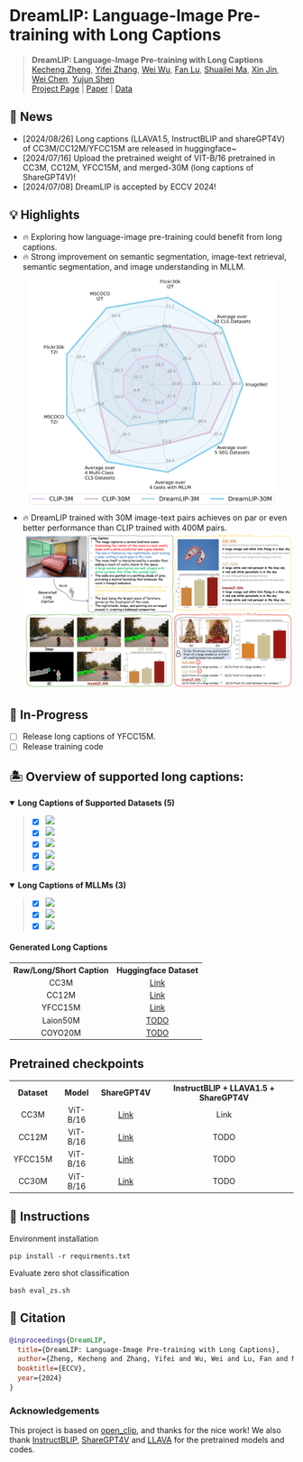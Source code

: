# DreamLIP: Language-Image Pre-training with Long Captions


> **DreamLIP: Language-Image Pre-training with Long Captions** <br>
<a href="https://zkcys001.github.io/">Kecheng Zheng</a>,</span>
<a href="https://github.com/zyf0619sjtu">Yifei Zhang</a>,</span>
<a href="https://github.com/wuw2019">Wei Wu</a>,</span>
<a href="https://github.com/LuFan31">Fan Lu</a>,</span>
<a href="https://scholar.google.com/citations?user=dNhzCu4AAAAJ&hl=zh-CN">Shuailei Ma</a>,</span>
<a href="http://home.ustc.edu.cn/~jinxustc/">Xin Jin</a>,</span>
<a href="http://www.cad.zju.edu.cn/home/chenwei/">Wei Chen</a>,</span>
<a href="https://shenyujun.github.io/">Yujun Shen</a> <br>
[Project Page](https://zyf0619sjtu.github.io/dream-lip/) | [Paper](https://arxiv.org/pdf/2403.17007.pdf) | [Data](https://github.com/ant-research/DreamLIP-DATA)


## 📰 News

[//]: # (- [2024/11/15] Long captions &#40;LLAVA1.5, InstructBLIP and shareGPT4V&#41; of Laion50M and Coyo20M that are used in [NeurIPS'24 LotLIP]&#40;https://github.com/wuw2019/LoTLIP&#41; are released in google drive~)
- [2024/08/26] Long captions (LLAVA1.5, InstructBLIP and shareGPT4V) of CC3M/CC12M/YFCC15M are released in huggingface~
- [2024/07/16] Upload the pretrained weight of VIT-B/16 pretrained in CC3M, CC12M, YFCC15M, and merged-30M (long captions of ShareGPT4V)!
- [2024/07/08] DreamLIP is accepted by ECCV 2024!

## 💡 Highlights
- 🔥 Exploring how language-image pre-training could benefit from long captions.
- 🔥 Strong improvement on semantic segmentation, image-text retrieval, semantic segmentation, and image understanding in MLLM.

<img src="figures/radar.jpg" style="vertical-align: -10px; display: block; margin-left: auto; margin-right: auto;" height="400px" width="440px">

- 🔥 DreamLIP trained with 30M image-text pairs achieves on par or even better performance than CLIP trained with 400M pairs.
![timeline.jpg](figures/moti.png)

## 🎨 In-Progress

- [ ] Release long captions of YFCC15M.
- [ ] Release training code

## 🏝️ Overview of supported long captions:

<details open>
<summary><b>Long Captions of Supported Datasets (5)</b></summary>

> - [x] [![](https://img.shields.io/badge/CC3M-red?style=for-the-badge)](https://ai.google.com/research/ConceptualCaptions/)
> - [x] [![](https://img.shields.io/badge/CC12M-d0e9ff?style=for-the-badge)](https://github.com/google-research-datasets/conceptual-12m)
> - [x] [![](https://img.shields.io/badge/YFCC15M-yellowgreen?style=for-the-badge)](https://github.com/Sense-GVT/DeCLIP/blob/main/docs/dataset_prepare.md)
> - [x] [![](https://img.shields.io/badge/Laion50M-grey?style=for-the-badge)](https://laion.ai/laion-5b-a-new-era-of-open-large-scale-multi-modal-datasets/)
> - [x] [![](https://img.shields.io/badge/Coyo20M-854?style=for-the-badge)](https://github.com/kakaobrain/coyo-dataset)
</details>
<details open>
<summary><b>Long Captions of MLLMs (3)</b></summary>

> - [x] ![](https://img.shields.io/badge/InstructBLIP-blue?style=for-the-badge) 
> - [x] ![](https://img.shields.io/badge/LLAVA1.5-green?style=for-the-badge) 
> - [x] ![](https://img.shields.io/badge/SHAREGPT4V-orange?style=for-the-badge) 

</details>

[//]: # (## Acknowledgement)


#### Generated Long Captions

<table><tbody>
<!-- START TABLE -->
<!-- TABLE HEADER -->
<th valign="center">Raw/Long/Short Caption</th>
<th valign="center">Huggingface Dataset</th>

<!-- TABLE BODY -->
<tr>
<td align="center">CC3M</td>
<td align="center"><a href="https://huggingface.co/datasets/qidouxiong619/dreamlip_long_captions">Link</a></td>
</tr>
<tr>
<td align="center">CC12M</td>
<td align="center"><a href="https://huggingface.co/datasets/qidouxiong619/dreamlip_long_captions">Link</a></td>
</tr>
<tr>
<td align="center">YFCC15M</td>
<td align="center"><a href="https://huggingface.co/datasets/qidouxiong619/dreamlip_long_captions">Link</a></td>
</tr>
<tr>
<td align="center">Laion50M</td>
<td align="center"><a href="">TODO</a></td>
</tr>
<tr>
<td align="center">COYO20M</td>
<td align="center"><a href="">TODO</a></td>
</tr>
</tbody></table>

## Pretrained checkpoints
<table><tbody>
<!-- START TABLE -->
<!-- TABLE HEADER -->
<th valign="center">Dataset</th>
<th valign="center">Model</th>
<th valign="center">ShareGPT4V</th>
<th valign="center">InstructBLIP + LLAVA1.5 + ShareGPT4V</th>

<!-- TABLE BODY -->
<tr>
<td align="center">CC3M</td>
<td align="center">ViT-B/16</td>
<td align="center"><a href="https://drive.google.com/file/d/1f8JdXmdGRQtCzXpEGTpE_T7bWXLMnaMj/view?usp=sharing">Link</a></td>
<td align="center">Link</td>
</tr>
<tr>
<td align="center">CC12M</td>
<td align="center">ViT-B/16</td>
<td align="center"><a href="https://drive.google.com/file/d/12qSRzW8q2Jg2L4y05s-AMXyCvPS7O6BK/view?usp=sharing">Link</a></td>
<td align="center">TODO</td>
</tr>
<tr>
<td align="center">YFCC15M</td>
<td align="center">ViT-B/16</td>
<td align="center"><a href="https://drive.google.com/file/d/1CG1-XRsnff7b26WYdygNOWnhAqI5y_a7/view?usp=sharing">Link</a></td>
<td align="center">TODO</td>
</tr>
<tr>
<td align="center">CC30M</td>
<td align="center">ViT-B/16</td>
<td align="center"><a href="https://drive.google.com/file/d/1pPVVOt_YALq_YX7x2kNEfDWSdHQ5wqew/view?usp=sharing">Link</a></td>
<td align="center">TODO</td>
</tr>
</tbody></table>

## 📣 Instructions
Environment installation
```
pip install -r requirments.txt
```

Evaluate zero shot classification
```
bash eval_zs.sh
```

[//]: # (You can download checkpoints pre-trained )



## 📖 Citation

```bibtex
@inproceedings{DreamLIP,
  title={DreamLIP: Language-Image Pre-training with Long Captions},
  author={Zheng, Kecheng and Zhang, Yifei and Wu, Wei and Lu, Fan and Ma, Shuailei and Jin, Xin and Chen, Wei and Shen, Yujun},
  booktitle={ECCV},
  year={2024}
}
```

### Acknowledgements
This project is based on [open_clip](https://github.com/mlfoundations/open_clip/tree/main), and thanks for the nice work! 
We also thank [InstructBLIP](https://github.com/salesforce/LAVIS), [ShareGPT4V](https://github.com/InternLM/InternLM-XComposer) and [LLAVA](https://github.com/haotian-liu/LLaVA) for the pretrained models and codes.
